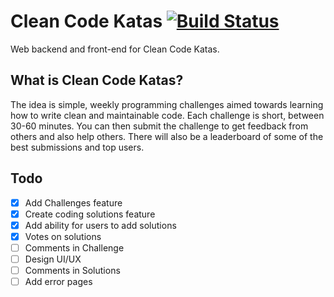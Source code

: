# Clean Code Katas [![Build Status](https://travis-ci.com/edgar971/clean-code-katas-app.svg?branch=master)](https://travis-ci.com/edgar971/clean-code-katas-app)

Web backend and front-end for Clean Code Katas.

## What is Clean Code Katas?
The idea is simple, weekly programming challenges aimed towards learning how to write clean and maintainable code. Each challenge is short, between 30-60 minutes. You can then submit the challenge to get feedback from others and also help others. There will also be a leaderboard of some of the best submissions and top users.

## Todo
- [x] Add Challenges feature
- [x] Create coding solutions feature
- [x] Add ability for users to add solutions
- [x] Votes on solutions
- [ ] Comments in Challenge
- [ ] Design UI/UX
- [ ] Comments in Solutions
- [ ] Add error pages